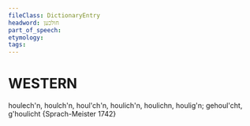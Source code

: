 ```yaml
---
fileClass: DictionaryEntry
headword: חולכען
part_of_speech: 
etymology: 
tags: 
---
```


WESTERN
========

houlech'n, houlch'n, houl'ch'n, houlich'n, houlichn, houlig'n; gehoul'cht, g'houlicht {Sprach-Meister 1742}